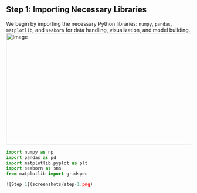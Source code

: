 ## **Step 1: Importing Necessary Libraries**

We begin by importing the necessary Python libraries: `numpy`, `pandas`, `matplotlib`, and `seaborn` for data handling, visualization, and model building.
<img width="1569" height="305" alt="Image" src="https://github.com/user-attachments/assets/15e744cf-1536-458c-8244-bb29164deaa0" />
```python
import numpy as np  
import pandas as pd  
import matplotlib.pyplot as plt  
import seaborn as sns  
from matplotlib import gridspec

![Step 1](screenshots/step-1.png)


